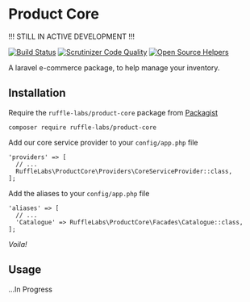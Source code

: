 # Product Core

!!! STILL IN ACTIVE DEVELOPMENT !!!

[![Build Status](https://travis-ci.org/RuffleLabs/ProductCore.svg?branch=develop)](https://travis-ci.org/RuffleLabs/ProductCore) [![Scrutinizer Code Quality](https://scrutinizer-ci.com/g/RuffleLabs/ProductCore/badges/quality-score.png?b=master)](https://scrutinizer-ci.com/g/RuffleLabs/ProductCore/?branch=master)
[![Open Source Helpers](https://www.codetriage.com/rufflelabs/productcore/badges/users.svg)](https://www.codetriage.com/rufflelabs/productcore)

A laravel e-commerce package, to help manage your inventory.

## Installation

Require the `ruffle-labs/product-core` package from [Packagist](https://packagist.org/packages/ruffle-labs/product-core/)

```
composer require ruffle-labs/product-core
```

Add our core service provider to your `config/app.php` file

```
'providers' => [
  // ...
  RuffleLabs\ProductCore\Providers\CoreServiceProvider::class,
];
```
Add the aliases to your `config/app.php` file

```
'aliases' => [
  // ...
  'Catalogue' => RuffleLabs\ProductCore\Facades\Catalogue::class,
];
```

*Voila!*

## Usage

...In Progress

